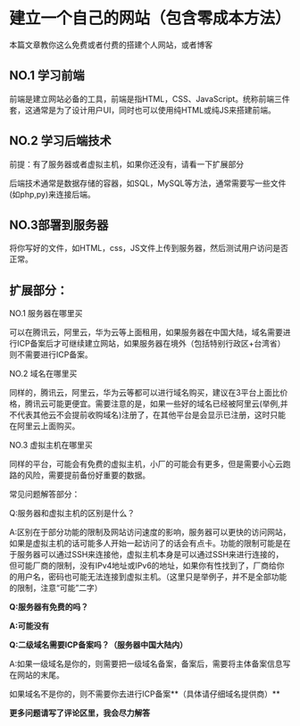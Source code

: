# 建立一个自己的网站（包含零成本方法）
本篇文章教你这么免费或者付费的搭建个人网站，或者博客

## NO.1 学习前端

  前端是建立网站必备的工具，前端是指HTML，CSS、JavaScript。统称前端三件套，这通常是为了设计用户UI，同时也可以使用纯HTML或纯JS来搭建前端。

## NO.2 学习后端技术

  前提：有了服务器或者虚拟主机，如果你还没有，请看一下扩展部分

  后端技术通常是数据存储的容器，如SQL，MySQL等方法，通常需要写一些文件(如php,py)来连接后端。

## NO.3部署到服务器

  将你写好的文件，如HTML，css，JS文件上传到服务器，然后测试用户访问是否正常。

## 扩展部分：

NO.1 服务器在哪里买

  可以在腾讯云，阿里云，华为云等上面租用，如果服务器在中国大陆，域名需要进行ICP备案后才可继续建立网站，如果服务器在境外（包括特别行政区+台湾省）则不需要进行ICP备案。

NO.2 域名在哪里买

  同样的，腾讯云，阿里云，华为云等都可以进行域名购买，建议在3平台上面比价格，腾讯云可能更便宜。需要注意的是，如果一些好的域名已经被阿里云(举例,并不代表其他云不会提前收购域名)注册了，在其他平台是会显示已注册，这时只能在阿里云上面购买。

NO.3 虚拟主机在哪里买

  同样的平台，可能会有免费的虚拟主机，小厂的可能会有更多，但是需要小心云跑路的风险，需要提前备份好重要的数据。

常见问题解答部分：

Q:服务器和虚拟主机的区别是什么？

A:区别在于部分功能的限制及网站访问速度的影响，服务器可以更快的访问网站，如果是虚拟主机的话可能多人开始一起访问了的话会有点卡。功能的限制可能是在于服务器可以通过SSH来连接他，虚拟主机本身是可以通过SSH来进行连接的，但可能厂商的限制，没有IPv4地址或IPv6的地址，如果你有性找到了，厂商给你的用户名，密码也可能无法连接到虚拟主机。（这里只是举例子，并不是全部功能的限制，注意“可能”二字）

**Q:服务器有免费的吗？**

**A:可能没有**

**Q:二级域名需要ICP备案吗？（服务器中国大陆内）**

A:如果一级域名是你的，则需要把一级域名备案，备案后，需要将主体备案信息写在网站的末尾。

如果域名不是你的，则不需要你去进行ICP备案**（具体请仔细域名提供商）**

**更多问题请写了评论区里，我会尽力解答**